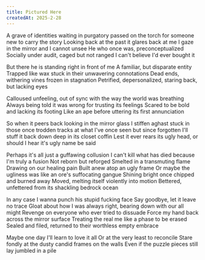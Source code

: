 ```yaml
---
title: Pictured Here
createdAt: 2025-2-28
---
```


A grave of identities waiting in purgatory
passed on the torch for someone new to carry the story 
Looking back at the past it glares back at me
I gaze in the mirror and I cannot unsee 
He who once was, preconceptualized 
Socially under audit, caged but not ranged
I can't believe I'd ever bought it

But there he is standing right in front of me
A familiar, but disparate entity
Trapped like wax stuck in their unwavering connotations 
Dead ends, withering vines frozen in stagnation
Petrified, depersonalized, staring back, but lacking eyes 

Calloused unfeeling, out of sync with the way the world was breathing
Always being told it was wrong for trusting its feelings 
Scared to be bold and lacking its footing
Like an ape before uttering its first annunciation

So when it peers back looking in the mirror glass
I stiffen aghast stuck in those once trodden tracks
at what I've once seen but since forgotten
I'll stuff it back down deep in its closet coffin
Lest it ever rears its ugly head, or should I hear it's ugly name be said

Perhaps it's all just a guffawing collusion 
I can't kill what has died because I'm truly a fusion
Not reborn but reforged
Smelted in a transmuting flame
Drawing on our healing pain
Built anew atop an ugly frame
Or maybe the ugliness was like an ore's suffocating gangue
Shining bright once chipped and burned away
Moved, melting itself violently into motion
Bettered, unfettered from its shackling bedrock ocean

In any case I wanna punch his stupid fucking face
Say goodbye, let it leave no trace
Gloat about how I was always right, bearing down with our all might
Revenge on everyone who ever tried to dissuade
Force my hand back across the mirror surface 
Treating the real me like a phase to be erased
Sealed and filed, returned to their worthless empty embrace

Maybe one day I'll learn to love it all
Or at the very least to reconcile
Stare fondly at the dusty candid frames on the walls
Even if the puzzle pieces still lay jumbled in a pile
